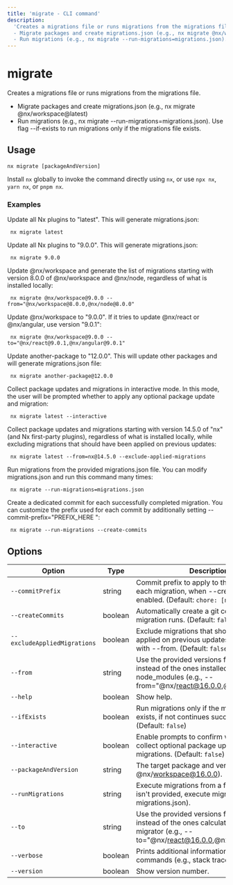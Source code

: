 ```yaml
---
title: 'migrate - CLI command'
description:
  'Creates a migrations file or runs migrations from the migrations file.
  - Migrate packages and create migrations.json (e.g., nx migrate @nx/workspace@latest)
  - Run migrations (e.g., nx migrate --run-migrations=migrations.json). Use flag --if-exists to run migrations only if the migrations file exists.'
---
```


# migrate

Creates a migrations file or runs migrations from the migrations file.

- Migrate packages and create migrations.json (e.g., nx migrate @nx/workspace@latest)
- Run migrations (e.g., nx migrate --run-migrations=migrations.json). Use flag --if-exists to run migrations only if the migrations file exists.

## Usage

```shell
nx migrate [packageAndVersion]
```

Install `nx` globally to invoke the command directly using `nx`, or use `npx nx`, `yarn nx`, or `pnpm nx`.

### Examples

Update all Nx plugins to "latest". This will generate migrations.json:

```shell
 nx migrate latest
```

Update all Nx plugins to "9.0.0". This will generate migrations.json:

```shell
 nx migrate 9.0.0
```

Update @nx/workspace and generate the list of migrations starting with version 8.0.0 of @nx/workspace and @nx/node, regardless of what is installed locally:

```shell
 nx migrate @nx/workspace@9.0.0 --from="@nx/workspace@8.0.0,@nx/node@8.0.0"
```

Update @nx/workspace to "9.0.0". If it tries to update @nx/react or @nx/angular, use version "9.0.1":

```shell
 nx migrate @nx/workspace@9.0.0 --to="@nx/react@9.0.1,@nx/angular@9.0.1"
```

Update another-package to "12.0.0". This will update other packages and will generate migrations.json file:

```shell
 nx migrate another-package@12.0.0
```

Collect package updates and migrations in interactive mode. In this mode, the user will be prompted whether to apply any optional package update and migration:

```shell
 nx migrate latest --interactive
```

Collect package updates and migrations starting with version 14.5.0 of "nx" (and Nx first-party plugins), regardless of what is installed locally, while excluding migrations that should have been applied on previous updates:

```shell
 nx migrate latest --from=nx@14.5.0 --exclude-applied-migrations
```

Run migrations from the provided migrations.json file. You can modify migrations.json and run this command many times:

```shell
 nx migrate --run-migrations=migrations.json
```

Create a dedicated commit for each successfully completed migration. You can customize the prefix used for each commit by additionally setting --commit-prefix="PREFIX_HERE ":

```shell
 nx migrate --run-migrations --create-commits
```

## Options

| Option                       | Type    | Description                                                                                                                           |
| ---------------------------- | ------- | ------------------------------------------------------------------------------------------------------------------------------------- |
| `--commitPrefix`             | string  | Commit prefix to apply to the commit for each migration, when --create-commits is enabled. (Default: `chore: [nx migration] `)        |
| `--createCommits`            | boolean | Automatically create a git commit after each migration runs. (Default: `false`)                                                       |
| `--excludeAppliedMigrations` | boolean | Exclude migrations that should have been applied on previous updates. To be used with --from. (Default: `false`)                      |
| `--from`                     | string  | Use the provided versions for packages instead of the ones installed in node_modules (e.g., --from="@nx/react@16.0.0,@nx/js@16.0.0"). |
| `--help`                     | boolean | Show help.                                                                                                                            |
| `--ifExists`                 | boolean | Run migrations only if the migrations file exists, if not continues successfully. (Default: `false`)                                  |
| `--interactive`              | boolean | Enable prompts to confirm whether to collect optional package updates and migrations. (Default: `false`)                              |
| `--packageAndVersion`        | string  | The target package and version (e.g, @nx/workspace@16.0.0).                                                                           |
| `--runMigrations`            | string  | Execute migrations from a file (when the file isn't provided, execute migrations from migrations.json).                               |
| `--to`                       | string  | Use the provided versions for packages instead of the ones calculated by the migrator (e.g., --to="@nx/react@16.0.0,@nx/js@16.0.0").  |
| `--verbose`                  | boolean | Prints additional information about the commands (e.g., stack traces).                                                                |
| `--version`                  | boolean | Show version number.                                                                                                                  |
